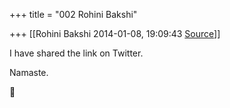 +++
title = "002 Rohini Bakshi"

+++
[[Rohini Bakshi	2014-01-08, 19:09:43 [Source](https://groups.google.com/g/samskrita/c/8Fd-8tex2tg)]]



I have shared the link on Twitter.

Namaste.



